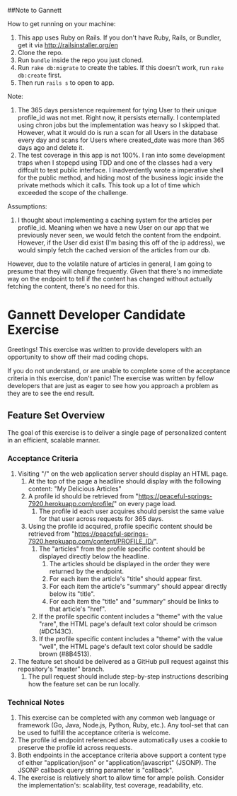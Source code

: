 ##Note to Gannett

How to get running on your machine:
1. This app uses Ruby on Rails. If you don't have Ruby, Rails, or Bundler, get it via http://railsinstaller.org/en
2. Clone the repo.
3. Run `bundle` inside the repo you just cloned.
4. Run `rake db:migrate` to create the tables. If this doesn't work, run `rake db:create` first.
5. Then run `rails s` to open to app.

Note: 
1. The 365 days persistence requirement for tying User to their unique profile_id was not met. Right now, it persists eternally. I contemplated using chron jobs but the implementation was heavy so I skipped that. However, what it would do is run a scan for all Users in the database every day and scans for Users where created_date was more than 365 days ago and delete it. 
2. The test coverage in this app is not 100%. I ran into some development traps when I stopepd using TDD and one of the classes had a very diffcult to test public interface. I inadverdently wrote a imperative shell for the public method, and hiding most of the business logic inside the private methods which it calls. This took up a lot of time which exceeded the scope of the challenge. 

Assumptions:
1. I thought about implementing a caching system for the articles per profile_id. Meaning when we have a new User on our app that we previously never seen, we would fetch the content from the endpoint. However, if the User did exist (I'm basing this off of the ip address), we would simply fetch the cached version of the articles from our db. 

However, due to the volatile nature of articles in general, I am going to presume that they will change frequently. Given that there's no immediate way on the endpoint to tell if the content has changed without actually fetching the content, there's no need for this. 

# Gannett Developer Candidate Exercise

Greetings! This exercise was written to provide developers with an opportunity to show off their mad coding chops.

If you do not understand, or are unable to complete some of the acceptance criteria in this exercise, don't panic! The exercise was written by fellow developers that are just as eager to see how you approach a problem as they are to see the end result.

## Feature Set Overview

The goal of this exercise is to deliver a single page of personalized content in an efficient, scalable manner.

### Acceptance Criteria

1. Visiting "/" on the web application server should display an HTML page.
	1. At the top of the page a headline should display with the following content: "My Delicious Articles"
	2. A profile id should be retrieved from "https://peaceful-springs-7920.herokuapp.com/profile/" on every page load.
		1. The profile id each user acquires should persist the same value for that user across requests for 365 days.
	3. Using the profile id acquired, profile specific content should be retrieved from "https://peaceful-springs-7920.herokuapp.com/content/PROFILE_ID/".
		1. The "articles" from the profile specific content should be displayed directly below the headline.
			1. The articles should be displayed in the order they were returned by the endpoint.
			2. For each item the article's "title" should appear first.
			3. For each item the article's "summary" should appear directly below its "title".
			4. For each item the "title" and "summary" should be links to that article's "href".
		2. If the profile specific content includes a "theme" with the value "rare", the HTML page's default text color should be crimson (#DC143C).
		3. If the profile specific content includes a "theme" with the value "well", the HTML page's default text color should be saddle brown (#8B4513).
2. The feature set should be delivered as a GitHub pull request against this repository's "master" branch.
	1. The pull request should include step-by-step instructions describing how the feature set can be run locally.

### Technical Notes

1. This exercise can be completed with any common web language or framework (Go, Java, Node.js, Python, Ruby, etc.). Any tool-set that can be used to fulfill the acceptance criteria is welcome.
2. The profile id endpoint referenced above automatically uses a cookie to preserve the profile id across requests.
3. Both endpoints in the acceptance criteria above support a content type of either "application/json" or "application/javascript" (JSONP). The JSONP callback query string parameter is "callback".
4. The exercise is relatively short to allow time for ample polish. Consider the implementation's: scalability, test coverage, readability, etc.